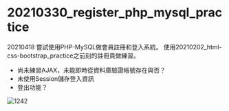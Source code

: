 # 20210330_register_php_mysql_practice

20210418
嘗試使用PHP-MySQL做會員註冊和登入系統。
使用20210202_html-css-bootstrap_practice之前刻的註冊頁做練習。
- 尚未練習AJAX，未能即時從資料庫驗證帳號存在與否？
- 未使用Session儲存登入資訊
- 登出功能？



![1242](https://user-images.githubusercontent.com/63532421/115153375-2b84b780-a0a8-11eb-818b-fb61304b7a7e.PNG)
